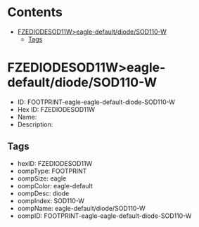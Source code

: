 



Contents
========

* [FZEDIODESOD11W>eagle-default/diode/SOD110-W](#fzediodesod11weagle-defaultdiodesod110-w)
	* [Tags](#tags)

# FZEDIODESOD11W>eagle-default/diode/SOD110-W

- ID: FOOTPRINT-eagle-eagle-default-diode-SOD110-W
- Hex ID: FZEDIODESOD11W
- Name: 
- Description: 

## Tags

- hexID: FZEDIODESOD11W
- oompType: FOOTPRINT
- oompSize: eagle
- oompColor: eagle-default
- oompDesc: diode
- oompIndex: SOD110-W
- oompName: eagle-default/diode/SOD110-W
- oompID: FOOTPRINT-eagle-eagle-default-diode-SOD110-W
